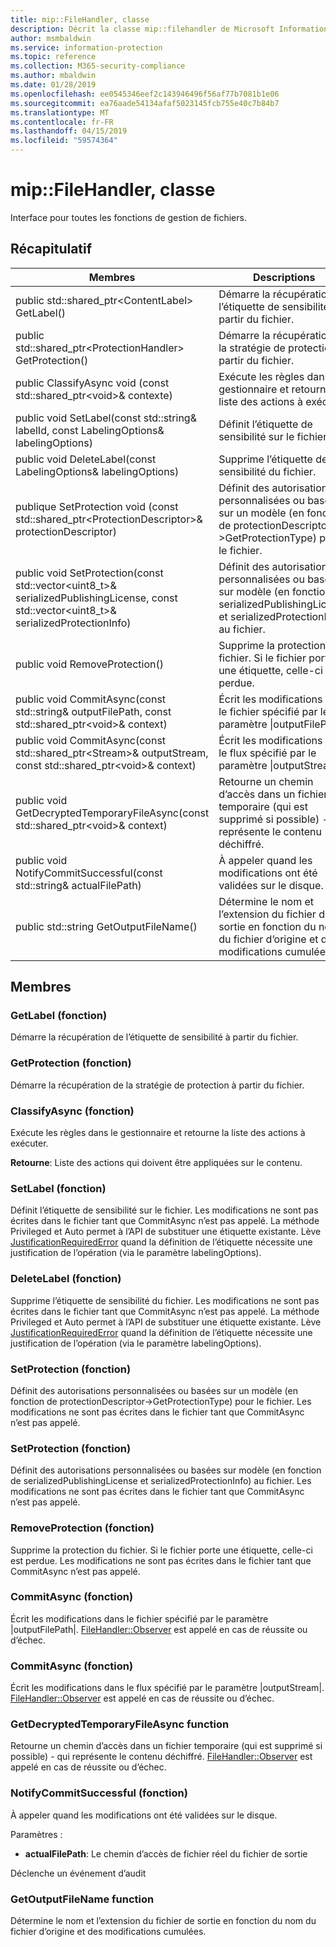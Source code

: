 ```yaml
---
title: mip::FileHandler, classe
description: Décrit la classe mip::filehandler de Microsoft Information Protection (MIP) SDK.
author: msmbaldwin
ms.service: information-protection
ms.topic: reference
ms.collection: M365-security-compliance
ms.author: mbaldwin
ms.date: 01/28/2019
ms.openlocfilehash: ee0545346eef2c143946496f56af77b7081b1e06
ms.sourcegitcommit: ea76aade54134afaf5023145fcb755e40c7b84b7
ms.translationtype: MT
ms.contentlocale: fr-FR
ms.lasthandoff: 04/15/2019
ms.locfileid: "59574364"
---
```

# <a name="class-mipfilehandler"></a>mip::FileHandler, classe 
Interface pour toutes les fonctions de gestion de fichiers.
  
## <a name="summary"></a>Récapitulatif
 Membres                        | Descriptions                                
--------------------------------|---------------------------------------------
public std::shared_ptr\<ContentLabel\> GetLabel()  |  Démarre la récupération de l’étiquette de sensibilité à partir du fichier.
public std::shared_ptr\<ProtectionHandler\> GetProtection()  |  Démarre la récupération de la stratégie de protection à partir du fichier.
public ClassifyAsync void (const std::shared_ptr\<void\>& contexte)  |  Exécute les règles dans le gestionnaire et retourne la liste des actions à exécuter.
public void SetLabel(const std::string& labelId, const LabelingOptions& labelingOptions)  |  Définit l’étiquette de sensibilité sur le fichier.
public void DeleteLabel(const LabelingOptions& labelingOptions)  |  Supprime l’étiquette de sensibilité du fichier.
publique SetProtection void (const std::shared_ptr\<ProtectionDescriptor\>& protectionDescriptor)  |  Définit des autorisations personnalisées ou basées sur un modèle (en fonction de protectionDescriptor->GetProtectionType) pour le fichier.
public void SetProtection(const std::vector\<uint8_t\>& serializedPublishingLicense, const std::vector\<uint8_t\>& serializedProtectionInfo)  |  Définit des autorisations personnalisées ou basées sur modèle (en fonction de serializedPublishingLicense et serializedProtectionInfo) au fichier.
public void RemoveProtection()  |  Supprime la protection du fichier. Si le fichier porte une étiquette, celle-ci est perdue.
public void CommitAsync(const std::string& outputFilePath, const std::shared_ptr\<void\>& context) | Écrit les modifications dans le fichier spécifié par le paramètre \|outputFilePath\ |  .
public void CommitAsync(const std::shared_ptr\<Stream\>& outputStream, const std::shared_ptr\<void\>& context) | Écrit les modifications dans le flux spécifié par le paramètre \|outputStream\ |  .
public void GetDecryptedTemporaryFileAsync(const std::shared_ptr\<void\>& context)  |  Retourne un chemin d’accès dans un fichier temporaire (qui est supprimé si possible) - qui représente le contenu déchiffré.
public void NotifyCommitSuccessful(const std::string& actualFilePath)  |  À appeler quand les modifications ont été validées sur le disque.
public std::string GetOutputFileName()  |  Détermine le nom et l’extension du fichier de sortie en fonction du nom du fichier d’origine et des modifications cumulées.
  
## <a name="members"></a>Membres
  
### <a name="getlabel-function"></a>GetLabel (fonction)
Démarre la récupération de l’étiquette de sensibilité à partir du fichier.
  
### <a name="getprotection-function"></a>GetProtection (fonction)
Démarre la récupération de la stratégie de protection à partir du fichier.
  
### <a name="classifyasync-function"></a>ClassifyAsync (fonction)
Exécute les règles dans le gestionnaire et retourne la liste des actions à exécuter.

  
**Retourne**: Liste des actions qui doivent être appliquées sur le contenu.
  
### <a name="setlabel-function"></a>SetLabel (fonction)
Définit l’étiquette de sensibilité sur le fichier.
Les modifications ne sont pas écrites dans le fichier tant que CommitAsync n’est pas appelé. La méthode Privileged et Auto permet à l’API de substituer une étiquette existante. Lève [JustificationRequiredError](class_mip_justificationrequirederror.md) quand la définition de l’étiquette nécessite une justification de l’opération (via le paramètre labelingOptions).
  
### <a name="deletelabel-function"></a>DeleteLabel (fonction)
Supprime l’étiquette de sensibilité du fichier.
Les modifications ne sont pas écrites dans le fichier tant que CommitAsync n’est pas appelé. La méthode Privileged et Auto permet à l’API de substituer une étiquette existante. Lève [JustificationRequiredError](class_mip_justificationrequirederror.md) quand la définition de l’étiquette nécessite une justification de l’opération (via le paramètre labelingOptions).
  
### <a name="setprotection-function"></a>SetProtection (fonction)
Définit des autorisations personnalisées ou basées sur un modèle (en fonction de protectionDescriptor->GetProtectionType) pour le fichier.
Les modifications ne sont pas écrites dans le fichier tant que CommitAsync n’est pas appelé.
  
### <a name="setprotection-function"></a>SetProtection (fonction)
Définit des autorisations personnalisées ou basées sur modèle (en fonction de serializedPublishingLicense et serializedProtectionInfo) au fichier.
Les modifications ne sont pas écrites dans le fichier tant que CommitAsync n’est pas appelé.
  
### <a name="removeprotection-function"></a>RemoveProtection (fonction)
Supprime la protection du fichier. Si le fichier porte une étiquette, celle-ci est perdue.
Les modifications ne sont pas écrites dans le fichier tant que CommitAsync n’est pas appelé.
  
### <a name="commitasync-function"></a>CommitAsync (fonction)
Écrit les modifications dans le fichier spécifié par le paramètre |outputFilePath|.
[FileHandler::Observer](class_mip_filehandler_observer.md) est appelé en cas de réussite ou d’échec.
  
### <a name="commitasync-function"></a>CommitAsync (fonction)
Écrit les modifications dans le flux spécifié par le paramètre |outputStream|.
[FileHandler::Observer](class_mip_filehandler_observer.md) est appelé en cas de réussite ou d’échec.
  
### <a name="getdecryptedtemporaryfileasync-function"></a>GetDecryptedTemporaryFileAsync function
Retourne un chemin d’accès dans un fichier temporaire (qui est supprimé si possible) - qui représente le contenu déchiffré.
[FileHandler::Observer](class_mip_filehandler_observer.md) est appelé en cas de réussite ou d’échec.
  
### <a name="notifycommitsuccessful-function"></a>NotifyCommitSuccessful (fonction)
À appeler quand les modifications ont été validées sur le disque.

Paramètres :  
* **actualFilePath**: Le chemin d’accès de fichier réel du fichier de sortie 


Déclenche un événement d’audit
  
### <a name="getoutputfilename-function"></a>GetOutputFileName function
Détermine le nom et l’extension du fichier de sortie en fonction du nom du fichier d’origine et des modifications cumulées.